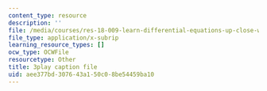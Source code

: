 ```yaml
---
content_type: resource
description: ''
file: /media/courses/res-18-009-learn-differential-equations-up-close-with-gilbert-strang-and-cleve-moler-fall-2015/aee377bd307643a150c08be54459ba10_TCkLSYxx21c.srt
file_type: application/x-subrip
learning_resource_types: []
ocw_type: OCWFile
resourcetype: Other
title: 3play caption file
uid: aee377bd-3076-43a1-50c0-8be54459ba10
---
```


